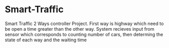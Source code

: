# Smart-Traffic
Smart Traffic 2 Ways controller Project.
First way is highway which need to be open a time greater than the other way.
System recieves input from sensor which corresponds to counting number of cars, then determing the state of each way and the waiting time
